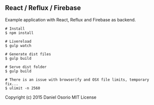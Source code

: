 ## React / Reflux / Firebase

Example application with React, Reflux and Firebase as backend.


```shell
# Install
$ npm install

# Livereload
$ gulp watch

# Generate dist files
$ gulp build

# Serve dist folder
$ gulp build
```

```
# There is an issue with browserify and OSX file limits, temporary fix...
$ ulimit -n 2560
```

Copyright (c) 2015 Daniel Osorio
MIT License